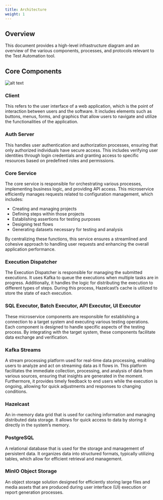 ```yaml
---
title: Architecture
weight: 1
---
```

## Overview
This document provides a high-level infrastructure diagram and an overview of the various components, processes, and protocols relevant to the Test Automation tool.

## Core Components
![alt text](/static/architecture.png)

### Client
This refers to the user interface of a web application, which is the point of interaction between users and the software. It includes elements such as buttons, menus, forms, and graphics that allow users to navigate and utilize the functionalities of the application.

### Auth Server
This handles user authentication and authorization processes, ensuring that only authorized individuals have secure access. This includes verifying user identities through login credentials and granting access to specific resources based on predefined roles and permissions.

### Core Service
The core service is responsible for orchestrating various processes, implementing business logic, and providing API access. This microservice efficiently manages requests related to configuration management, which includes:
- Creating and managing projects
- Defining steps within those projects
- Establishing assertions for testing purposes
- Designing test flows
- Generating datasets necessary for testing and analysis

By centralizing these functions, this service ensures a streamlined and cohesive approach to handling user requests and enhancing the overall application performance.

### Execution Dispatcher
The Execution Dispatcher is responsible for managing the submitted executions. It uses Kafka to queue the executions when multiple tasks are in progress. Additionally, it handles the logic for distributing the execution to different types of steps. During this process, Hazelcast’s cache is utilized to store the state of each execution.

### SQL Executor, Batch Executor, API Executor, UI Executor
These microservice components are responsible for establishing a connection to a target system and executing various testing operations. Each component is designed to handle specific aspects of the testing process. By integrating with the target system, these components facilitate data exchange and verification.

### Kafka Streams
A stream processing platform used for real-time data processing, enabling users to analyze and act on streaming data as it flows in. This platform facilitates the immediate collection, processing, and analysis of data from various sources, ensuring that insights are generated in the moment. Furthermore, it provides timely feedback to end users while the execution is ongoing, allowing for quick adjustments and responses to changing conditions.

### Hazelcast
An in-memory data grid that is used for caching information and managing distributed data storage. It allows for quick access to data by storing it directly in the system’s memory.

### PostgreSQL
A relational database that is used for the storage and management of persistent data. It organizes data into structured formats, typically utilizing tables, which allow for efficient retrieval and management.

### MinIO Object Storage
An object storage solution designed for efficiently storing large files and media assets that are produced during user interface (UI) execution or report generation processes.
